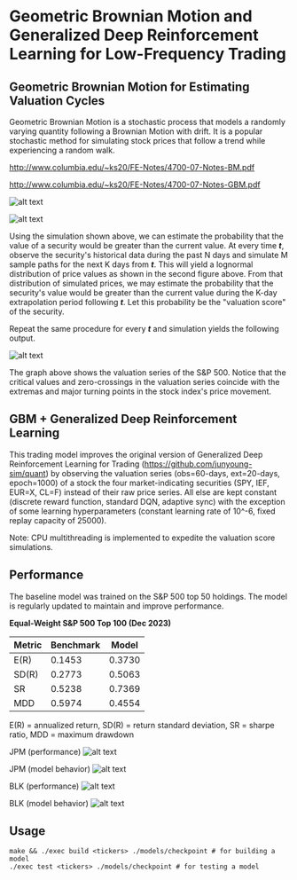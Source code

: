 # Geometric Brownian Motion and Generalized Deep Reinforcement Learning for Low-Frequency Trading

## Geometric Brownian Motion for Estimating Valuation Cycles

Geometric Brownian Motion is a stochastic process that models a randomly varying quantity following a Brownian Motion with drift. It is a popular stochastic method for simulating stock prices that follow a trend while experiencing a random walk.

http://www.columbia.edu/~ks20/FE-Notes/4700-07-Notes-BM.pdf

http://www.columbia.edu/~ks20/FE-Notes/4700-07-Notes-GBM.pdf

![alt text](https://github.com/junyoung-sim/gbm-drl-quant/blob/main/etc/gbm_sample_path.png)

![alt text](https://github.com/junyoung-sim/gbm-drl-quant/blob/main/etc/gbm_lognormal_prices.png)

Using the simulation shown above, we can estimate the probability that the value of a security would be greater than the current value. At every time ***t***, observe the security's historical data during the past N days and simulate M sample paths for the next K days from ***t***. This will yield a lognormal distribution of price values as shown in the second figure above. From that distribution of simulated prices, we may estimate the probability that the security's value would be greater than the current value during the K-day extrapolation period following ***t***. Let this probability be the "valuation score" of the security.

Repeat the same procedure for every ***t*** and simulation yields the following output.

![alt text](https://github.com/junyoung-sim/gbm-drl-quant/blob/main/etc/valuation_cycle_example.png)

The graph above shows the valuation series of the S&P 500. Notice that the critical values and zero-crossings in the valuation series coincide with the extremas and major turning points in the stock index's price movement.

## GBM + Generalized Deep Reinforcement Learning

This trading model improves the original version of Generalized Deep Reinforcement Learning for Trading (https://github.com/junyoung-sim/quant) by observing the valuation series (obs=60-days, ext=20-days, epoch=1000) of a stock the four market-indicating securities (SPY, IEF, EUR=X, CL=F) instead of their raw price series. All else are kept constant (discrete reward function, standard DQN, adaptive sync) with the exception of some learning hyperparameters (constant learning rate of 10^-6, fixed replay capacity of 25000).

Note: CPU multithreading is implemented to expedite the valuation score simulations.

## Performance

The baseline model was trained on the S&P 500 top 50 holdings. The model is regularly updated to maintain and improve performance.

**Equal-Weight S&P 500 Top 100 (Dec 2023)**

| Metric | Benchmark | Model  |
|--------|-----------|--------|
| E(R)   | 0.1453    | 0.3730 |
| SD(R)  | 0.2773    | 0.5063 |
| SR     | 0.5238    | 0.7369 |
| MDD    | 0.5974    | 0.4554 |

E(R) = annualized return, SD(R) = return standard deviation, SR = sharpe ratio, MDD = maximum drawdown

JPM (performance)
![alt text](https://github.com/junyoung-sim/gbm-drl-quant/blob/main/res/test/v2/JPM-test.png)

JPM (model behavior)
![alt text](https://github.com/junyoung-sim/gbm-drl-quant/blob/main/res/test/v2/JPM-analytics.png)

BLK (performance)
![alt text](https://github.com/junyoung-sim/gbm-drl-quant/blob/main/res/test/v2/BLK-test.png)

BLK (model behavior)
![alt text](https://github.com/junyoung-sim/gbm-drl-quant/blob/main/res/test/v2/BLK-analytics.png)

## Usage

~~~
make && ./exec build <tickers> ./models/checkpoint # for building a model
./exec test <tickers> ./models/checkpoint # for testing a model
~~~
